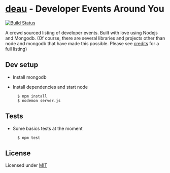# [deau][3] - Developer Events Around You

[![Build Status](https://travis-ci.org/caulagi/deau.png?branch=master)](https://travis-ci.org/caulagi/deau)

A crowd sourced listing of developer events.  Built with love 
using Nodejs and Mongodb.  (Of course, there are several libraries
and projects other than node and mongodb that have made this
possible.  Please see [credits][2] for a full listing)

## Dev setup

* Install mongodb

* Install dependencies and start node

        $ npm install
        $ nodemon server.js

## Tests
    
* Some basics tests at the moment

        $ npm test

## License

Licensed under [MIT][1]

[1]: https://github.com/caulagi/deau/blob/master/LICENSE
[2]: https://github.com/caulagi/deau/blob/master/CREDITS
[3]: http://deau.pw
